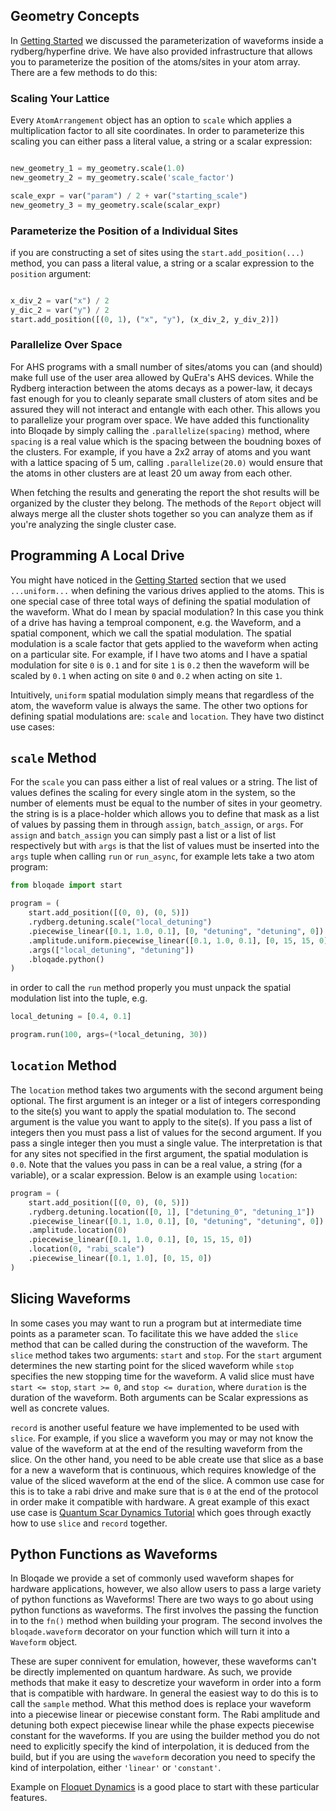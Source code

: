 
## Geometry Concepts

In [Getting Started](getting_started.md) we discussed the parameterization of waveforms inside a rydberg/hyperfine drive. We have also provided infrastructure that allows you to parameterize the position of the atoms/sites in your atom array. There are a few methods to do this:

### Scaling Your Lattice

Every `AtomArrangement` object has an option to `scale` which applies a multiplication factor to all site coordinates. In order to parameterize this scaling you can either pass a literal value, a string or a scalar expression:

```python

new_geometry_1 = my_geometry.scale(1.0)
new_geometry_2 = my_geometry.scale('scale_factor')

scale_expr = var("param") / 2 + var("starting_scale")
new_geometry_3 = my_geometry.scale(scalar_expr)
```

### Parameterize the Position of a Individual Sites

if you are constructing a set of sites using the `start.add_position(...)` method, you can pass a literal value, a string or a scalar expression to the `position` argument:

```python

x_div_2 = var("x") / 2
y_dic_2 = var("y") / 2
start.add_position([(0, 1), ("x", "y"), (x_div_2, y_div_2)])
```

### Parallelize Over Space

For AHS programs with a small number of sites/atoms you can (and should) make full use of the user area allowed by QuEra's AHS devices. While the Rydberg interaction between the atoms decays as a power-law, it decays fast enough for you to cleanly separate small clusters of atom sites and be assured they will not interact and entangle with each other. This allows you to parallelize your program over space. We have added this functionality into Bloqade by simply calling the `.parallelize(spacing)` method, where `spacing` is a real value which is the spacing between the boudning boxes of the clusters. For example, if you have a 2x2 array of atoms and you want with a lattice spacing of 5 um,  calling `.parallelize(20.0)` would ensure that the atoms in other clusters are at least 20 um away from each other.

When fetching the results and generating the report the shot results will be organized by the cluster they belong. The methods of the `Report` object will always merge all the cluster shots together so you can analyze them as if you're analyzing the single cluster case.


## Programming A Local Drive

You might have noticed in the [Getting Started](getting_started.md) section that we used `...uniform...` when defining the various drives applied to the atoms. This is one special case of three total ways of defining the spatial modulation of the waveform. What do I mean by spacial modulation? In this case you think of a drive has having a temproal component, e.g. the Waveform, and a spatial component, which we call the spatial modulation. The spatial modulation is a scale factor that gets applied to the waveform when acting on a particular site. For example, if I have two atoms and I have a spatial modulation for site `0` is `0.1` and for site `1` is `0.2` then the waveform will be scaled by `0.1` when acting on site `0` and `0.2` when acting on site `1`.

Intuitively, `uniform` spatial modulation simply means that regardless of the atom, the waveform value is always the same. The other two options for defining spatial modulations are: `scale` and `location`. They have two distinct use cases:

## `scale` Method

For the `scale` you can pass either a list of real values or a string. The list of values defines the scaling for every single atom in the system, so the number of elements must be equal to the number of sites in your geometry. the string is is a place-holder which allows you to define that mask as a list of values by passing them in through `assign`, `batch_assign`, or `args`. For `assign` and `batch_assign` you can simply past a list or a list of list respectively but with `args` is that the list of values must be inserted into the `args` tuple when calling `run` or `run_async`, for example lets take a two atom program:


```python
from bloqade import start

program = (
    start.add_position([(0, 0), (0, 5)])
    .rydberg.detuning.scale("local_detuning")
    .piecewise_linear([0.1, 1.0, 0.1], [0, "detuning", "detuning", 0])
    .amplitude.uniform.piecewise_linear([0.1, 1.0, 0.1], [0, 15, 15, 0])
    .args(["local_detuning", "detuning"])
    .bloqade.python()
)
```

in order to call the `run` method properly you must unpack the spatial modulation list into the tuple, e.g.

```python
local_detuning = [0.4, 0.1]

program.run(100, args=(*local_detuning, 30))
```

## `location` Method

The `location` method takes two arguments with the second argument being optional. The first argument is an integer or a list of integers corresponding to the site(s) you want to apply the spatial modulation to. The second argument is the value you want to apply to the site(s). If you pass a list of integers then you must pass a list of values for the second argument. If you pass a single integer then you must a single value. The interpretation is that for any sites not specified in the first argument, the spatial modulation is `0.0`. Note that the values you pass in can be a real value, a string (for a variable), or a scalar expression. Below is an example using `location`:

```python
program = (
    start.add_position([(0, 0), (0, 5)])
    .rydberg.detuning.location([0, 1], ["detuning_0", "detuning_1"])
    .piecewise_linear([0.1, 1.0, 0.1], [0, "detuning", "detuning", 0])
    .amplitude.location(0)
    .piecewise_linear([0.1, 1.0, 0.1], [0, 15, 15, 0])
    .location(0, "rabi_scale")
    .piecewise_linear([0.1, 1.0], [0, 15, 0])
)
```

## Slicing Waveforms

In some cases you may want to run a program but at intermediate time points as a parameter scan. To facilitate this we have added the `slice` method that can be called during the construction of the waveform. The `slice` method takes two arguments: `start` and `stop`. For the `start` argument determines the new starting point for the sliced waveform while `stop` specifies the new stopping time for the waveform. A valid slice must have `start <= stop`, `start >= 0`, and `stop <= duration`, where `duration` is the duration of the waveform. Both arguments can be Scalar expressions as well as concrete values.

`record` is another useful feature we have implemented to be used with `slice`. For example, if you slice a waveform you may or may not know the value of the waveform at at the end of the resulting waveform from the slice. On the other hand, you need to be able create use that slice as a base for a new a waveform that is continuous, which requires knowledge of the value of the sliced waveform at the end of the slice. A common use case for this is to take a rabi drive and make sure that is `0` at the end of the protocol in order make it compatible with hardware. A great example of this exact use case is [Quantum Scar Dynamics Tutorial](https://queracomputing.github.io/bloqade-python-examples/latest/examples/example-4-quantum-scar-dynamics/) which goes through exactly how to use `slice` and `record` together.


## Python Functions as Waveforms

In Bloqade we provide a set of commonly used waveform shapes for hardware applications, however, we also allow users to pass a large variety of python functions as Waveforms! There are two ways to go about using python functions as waveforms. The first involves the passing the function in to the `fn()` method when building your program. The second involves the `bloqade.waveform` decorator on your function which will turn it into a `Waveform` object.

These are super connivent for emulation, however, these waveforms can't be directly implemented on quantum hardware. As such, we provide methods that make it easy to descretize your waveform in order into a form that is compatible with hardware. In general the easiest way to do this is to call the `sample` method. What this method does is replace your waveform into a piecewise linear or piecewise constant form. The Rabi amplitude and detuning both expect piecewise linear while the phase expects piecewise constant for the waveforms. If you are using the builder method you do not need to explicitly specify the kind of interpolation, it is deduced from the build, but if you are using the `waveform` decoration you need to specify the kind of interpolation, either `'linear'` or `'constant'`.

Example on [Floquet Dynamics](https://queracomputing.github.io/bloqade-python-examples/latest/examples/example-1-floquet/) is a good place to start with these particular features.
